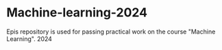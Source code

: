# Machine-learning-2024
Ерis repository is used for passing practical work on the course "Machine Learning". 2024
